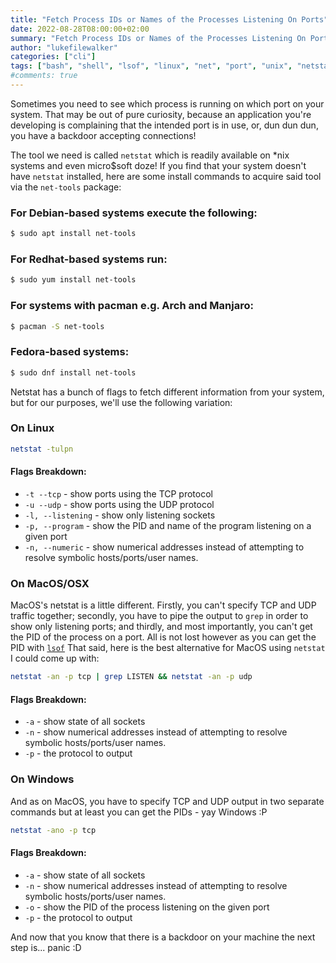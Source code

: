 ```yaml
---
title: "Fetch Process IDs or Names of the Processes Listening On Ports"
date: 2022-08-28T08:00:00+02:00
summary: "Fetch Process IDs or Names of the Processes Listening On Ports."
author: "lukefilewalker"
categories: ["cli"]
tags: ["bash", "shell", "lsof", "linux", "net", "port", "unix", "netstat", "macos", "linux", "windows"]
#comments: true
---
```


Sometimes you need to see which process is running on which port on your system. That may be out of pure curiosity, because an application you're developing is complaining that the intended port is in use, or, dun dun dun, you have a backdoor accepting connections!

The tool we need is called `netstat` which is readily available on *nix systems and even micro$soft doze! If you find that your system doesn't have `netstat` installed, here are some install commands to acquire said tool via the `net-tools` package:

### For Debian-based systems execute the following:
```bash 
$ sudo apt install net-tools
```

### For Redhat-based systems run:
```bash 
$ sudo yum install net-tools
```

### For systems with pacman e.g. Arch and Manjaro:
```bash 
$ pacman -S net-tools
```

### Fedora-based systems:
```bash 
$ sudo dnf install net-tools
```

Netstat has a bunch of flags to fetch different information from your system, but for our purposes, we'll use the following variation:

### On Linux

```bash
netstat -tulpn
```

#### Flags Breakdown:

- `-t --tcp` - show ports using the TCP protocol
- `-u --udp` - show ports using the UDP protocol
- `-l, --listening` - show only listening sockets
- `-p, --program`  - show the PID and name of the program listening on a given port
- `-n, --numeric` - show numerical addresses instead of attempting to resolve symbolic hosts/ports/user names. 

### On MacOS/OSX

MacOS's netstat is a little different. Firstly, you can't specify TCP and UDP traffic together; secondly, you have to pipe the output to `grep` in order to show only listening ports; and thirdly, and most importantly, you can't get the PID of the process on a port. All is not lost however as you can get the PID with [`lsof`](https://dxt.rs) That said, here is the best alternative for MacOS using `netstat` I could come up with:

```bash
netstat -an -p tcp | grep LISTEN && netstat -an -p udp
```

#### Flags Breakdown:

- `-a` - show state of all sockets
- `-n` - show numerical addresses instead of attempting to resolve symbolic hosts/ports/user names. 
- `-p` - the protocol to output

### On Windows

And as on MacOS, you have to specify TCP and UDP output in two separate commands but at least you can get the PIDs - yay Windows :P

```bash
netstat -ano -p tcp
```

#### Flags Breakdown:

- `-a` - show state of all sockets
- `-n` - show numerical addresses instead of attempting to resolve symbolic hosts/ports/user names. 
- `-o` - show the PID of the process listening on the given port
- `-p` - the protocol to output

And now that you know that there is a backdoor on your machine the next step is... panic :D

